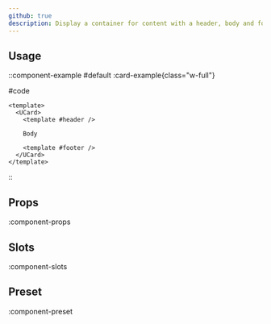 ```yaml
---
github: true
description: Display a container for content with a header, body and footer.
---
```


## Usage

::component-example
#default
:card-example{class="w-full"}

#code
```vue
<template>
  <UCard>
    <template #header />

    Body

    <template #footer />
  </UCard>
</template>
```
::

## Props

:component-props

## Slots

:component-slots

## Preset

:component-preset
